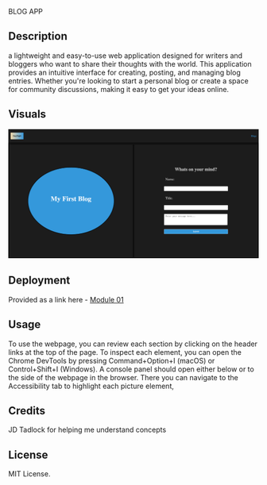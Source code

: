 BLOG APP

## Description

a lightweight and easy-to-use web application designed for writers and bloggers who want to share their thoughts with the world. This application provides an intuitive interface for creating, posting, and managing blog entries. Whether you're looking to start a personal blog or create a space for community discussions, making it easy to get your ideas online.

## Visuals

<img src="./Assets/images/blogimg.png" >



## Deployment

Provided as a link here - [Module 01](Your_REPO_LINK)

## Usage

To use the webpage, you can review each section by clicking on the header links at the top of the page. To inspect each element, you can open the Chrome DevTools by pressing Command+Option+I (macOS) or Control+Shift+I (Windows). A console panel should open either below or to the side of the webpage in the browser. There you can navigate to the Accessibility tab to highlight each picture element,

## Credits

JD Tadlock for helping me understand concepts

## License

MIT License.
